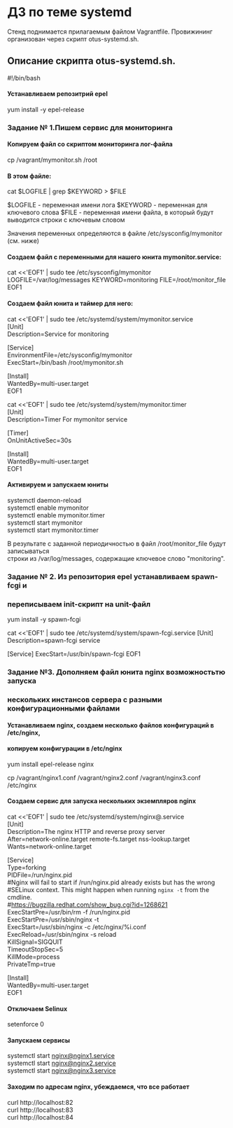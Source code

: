 # ДЗ по теме systemd

Стенд поднимается прилагаемым файлом Vagrantfile. Провижининг
организован через скрипт otus-systemd.sh.

## Описание скрипта otus-systemd.sh.

#!/bin/bash

#### Устанавливаем репозитрий epel

yum install -y epel-release  



### Задание № 1.Пишем сервис для мониторинга

#### Копируем файл со скриптом мониторинга лог-файла

cp /vagrant/mymonitor.sh /root

#### В этом файле:

cat $LOGFILE | grep $KEYWORD > $FILE

$LOGFILE - переменная имени лога
$KEYWORD - переменная для ключевого слова
$FILE - переменная имени файла, в который будут выводится строки с ключевым словом

Значения переменных определяются в файле /etc/sysconfig/mymonitor (см. ниже)

#### Создаем файл с переменными для нашего юнита mymonitor.service:

cat <<'EOF1' | sudo tee /etc/sysconfig/mymonitor
LOGFILE=/var/log/messages
KEYWORD=monitoring
FILE=/root/monitor_file
EOF1


#### Создаем файл юнита и таймер для него:

cat <<'EOF1' | sudo tee /etc/systemd/system/mymonitor.service  
[Unit]  
Description=Service for monitoring  
  
[Service]  
EnvironmentFile=/etc/sysconfig/mymonitor  
ExecStart=/bin/bash /root/mymonitor.sh  
  
[Install]  
WantedBy=multi-user.target  
EOF1  
  
  
cat <<'EOF1' | sudo tee /etc/systemd/system/mymonitor.timer  
[Unit]  
Description=Timer For mymonitor service  
  
[Timer]  
OnUnitActiveSec=30s  
  
[Install]  
WantedBy=multi-user.target  
EOF1  
  
  
#### Активируем и запускаем юниты

systemctl daemon-reload  
systemctl enable mymonitor  
systemctl enable mymonitor.timer  
systemctl start mymonitor  
systemctl start mymonitor.timer  
  

В результате с заданной периодичностью в файл /root/monitor_file будут записываться  
строки из /var/log/messages, содержащие ключевое слово "monitoring".  







### Задание № 2. Из репозитория epel устанавливаем spawn-fcgi и 
### переписываем init-скрипт на unit-файл

yum install -y spawn-fcgi

cat <<'EOF1' | sudo tee /etc/systemd/system/spawn-fcgi.service
[Unit]
Description=spawn-fcgi service

[Service]
ExecStart=/usr/bin/spawn-fcgi
EOF1



### Задание №3. Дополняем файл юнита nginx возможностьтю запуска
### нескольких инстансов сервера с разными конфигурационными файлами

#### Устанавливаем nginx, создаем несколько файлов конфигураций в /etc/nginx, 
#### копируем конфигурации в /etc/nginx

yum install epel-release nginx  
  
cp /vagrant/nginx1.conf /vagrant/nginx2.conf /vagrant/nginx3.conf /etc/nginx  

#### Создаем сервис для запуска нескольких экземпляров nginx

cat <<'EOF1' | sudo tee /etc/systemd/system/nginx@.service  
[Unit]  
Description=The nginx HTTP and reverse proxy server  
After=network-online.target remote-fs.target nss-lookup.target  
Wants=network-online.target  
  
[Service]  
Type=forking  
PIDFile=/run/nginx.pid  
#Nginx will fail to start if /run/nginx.pid already exists but has the wrong  
#SELinux context. This might happen when running `nginx -t` from the cmdline.  
#https://bugzilla.redhat.com/show_bug.cgi?id=1268621  
ExecStartPre=/usr/bin/rm -f /run/nginx.pid  
ExecStartPre=/usr/sbin/nginx -t  
ExecStart=/usr/sbin/nginx -c /etc/nginx/%i.conf  
ExecReload=/usr/sbin/nginx -s reload  
KillSignal=SIGQUIT  
TimeoutStopSec=5  
KillMode=process  
PrivateTmp=true  
  
[Install]  
WantedBy=multi-user.target  
EOF1  
  
#### Отключаем Selinux
  
setenforce 0  
  
  
#### Запускаем сервисы

systemctl start nginx@nginx1.service  
systemctl start nginx@nginx2.service  
systemctl start nginx@nginx3.service  


#### Заходим по адресам nginx, убеждаемся, что все работает

curl http://localhost:82  
curl http://localhost:83  
curl http://localhost:84  
